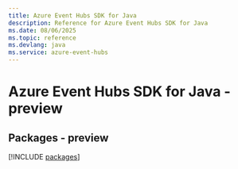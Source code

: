 ```yaml
---
title: Azure Event Hubs SDK for Java
description: Reference for Azure Event Hubs SDK for Java
ms.date: 08/06/2025
ms.topic: reference
ms.devlang: java
ms.service: azure-event-hubs
---
```

# Azure Event Hubs SDK for Java - preview
## Packages - preview
[!INCLUDE [packages](event-hubs-index.md)]